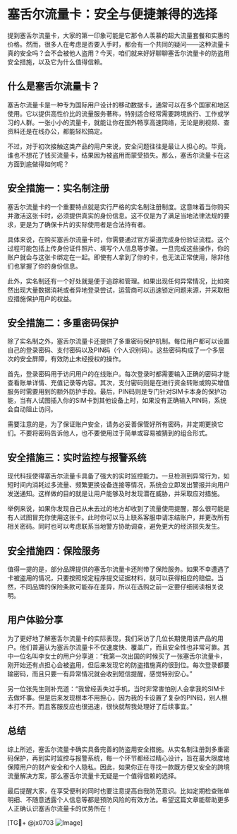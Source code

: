 # 塞舌尔流量卡：安全与便捷兼得的选择

提到塞舌尔流量卡，大家的第一印象可能是它那令人羡慕的超大流量套餐和实惠的价格。然而，很多人在考虑是否要入手时，都会有一个共同的疑问——这种流量卡真的安全吗？会不会被他人盗用？今天，咱们就来好好聊聊塞舌尔流量卡的防盗用安全措施，以及它为什么值得信赖。

## 什么是塞舌尔流量卡？

塞舌尔流量卡是一种专为国际用户设计的移动数据卡，通常可以在多个国家和地区使用。它以提供高性价比的流量服务著称，特别适合经常需要跨境旅行、工作或学习的人群。一张小小的流量卡，就能让你在国外畅享高速网络，无论是刷视频、查资料还是在线办公，都能轻松搞定。

不过，对于初次接触这类产品的用户来说，安全问题往往是最让人担心的。毕竟，谁也不想花了钱买流量卡，结果因为被盗用而蒙受损失。那么，塞舌尔流量卡在这方面到底做得如何呢？

## 安全措施一：实名制注册

塞舌尔流量卡的一个重要特点就是实行严格的实名制注册制度。这意味着当你购买并激活这张卡时，必须提供真实的身份信息。这不仅是为了满足当地法律法规的要求，更是为了确保卡片的实际使用者是合法持有者。

具体来说，在购买塞舌尔流量卡时，你需要通过官方渠道完成身份验证流程。这个过程可能包括上传身份证件照片、填写个人信息等步骤。一旦完成这些操作，你的账户就会与这张卡绑定在一起。即使有人拿到了你的卡，也无法正常使用，除非他们也掌握了你的身份信息。

此外，实名制还有一个好处就是便于追踪和管理。如果出现任何异常情况，比如突然出现大量数据消耗或者异地登录尝试，运营商可以迅速锁定问题来源，并采取相应措施保护用户的权益。

## 安全措施二：多重密码保护

除了实名制之外，塞舌尔流量卡还提供了多重密码保护机制。每位用户都可以设置自己的登录密码、支付密码以及PIN码（个人识别码）。这些密码构成了一个多层次的安全屏障，有效防止未经授权的操作。

首先，登录密码用于访问用户的在线账户。每次登录时都需要输入正确的密码才能查看账单详情、充值记录等内容。其次，支付密码则是在进行资金转账或购买增值服务时需要用到的额外防护手段。最后，PIN码则是专门针对SIM卡本身的保护功能，当有人试图插入你的SIM卡到其他设备上时，如果没有正确输入PIN码，系统会自动阻止访问。

需要注意的是，为了保证账户安全，请务必妥善保管好所有密码，并定期更换它们。不要将密码告诉他人，也不要使用过于简单或容易被猜到的组合形式。

## 安全措施三：实时监控与报警系统

现代科技使得塞舌尔流量卡具备了强大的实时监控能力。一旦检测到异常行为，如短时间内消耗过多流量、频繁更换设备连接等情况，系统会立即发出警报并向用户发送通知。这样做的目的就是让用户能够及时发现潜在威胁，并采取应对措施。

举例来说，如果你发现自己从未去过的地方却收到了流量使用提醒，那么很可能是有人试图冒充你使用这张卡。此时你可以马上联系客服申请冻结账户，并更改所有相关密码。同时也可以考虑联系当地警方协助调查，避免更大的经济损失发生。

## 安全措施四：保险服务

值得一提的是，部分品牌提供的塞舌尔流量卡还附带了保险服务。如果不幸遭遇了卡被盗用的情况，只要按照规定程序提交证据材料，就可以获得相应的赔偿。当然，不同品牌的保险条款可能存在差异，所以在选购之前一定要仔细阅读相关说明。

## 用户体验分享

为了更好地了解塞舌尔流量卡的实际表现，我们采访了几位长期使用该产品的用户。他们普遍认为塞舌尔流量卡不仅速度快、覆盖广，而且安全性也非常可靠。其中一位名叫李女士的用户分享道：“我第一次出国的时候买了一张塞舌尔流量卡，刚开始还有点担心会被盗用，但后来发现它的防盗措施真的很到位。每次登录都要输密码，而且只要一有异常情况就会收到短信提醒，感觉特别安心。”

另一位张先生则补充道：“我曾经丢失过手机，当时非常害怕别人会拿我的SIM卡去做坏事。但是后来发现根本不用担心，因为我的卡设置了复杂的PIN码，别人根本打不开。而且客服反应也很迅速，很快就帮我处理好了后续事宜。”

## 总结

综上所述，塞舌尔流量卡确实具备完善的防盗用安全措施。从实名制注册到多重密码保护，再到实时监控与报警系统，每一个环节都经过精心设计，旨在最大限度地保障用户的财产安全和个人隐私。因此，如果你正在寻找一款既方便又安全的跨境流量解决方案，那么塞舌尔流量卡无疑是一个值得信赖的选择。

最后提醒大家，在享受便利的同时也要注意提高自我防范意识。比如定期检查账单明细、不随意透露个人信息等都是预防风险的有效方法。希望这篇文章能帮助更多人正确认识塞舌尔流量卡的优势所在！

[TG💪+ @jx0703 ![Image](https://github.com/user-attachments/assets/dbca1d08-cadb-493c-b0ec-ad6f7a83f270)]